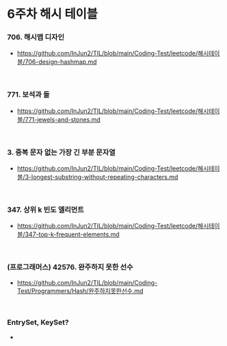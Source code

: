 # 6주차 해시 테이블

### 706. 해시맵 디자인
- https://github.com/InJun2/TIL/blob/main/Coding-Test/leetcode/해시테이블/706-design-hashmap.md

<br>

### 771. 보석과 돌
- https://github.com/InJun2/TIL/blob/main/Coding-Test/leetcode/해시테이블/771-jewels-and-stones.md

<br>

### 3. 중복 문자 없는 가장 긴 부분 문자열
- https://github.com/InJun2/TIL/blob/main/Coding-Test/leetcode/해시테이블/3-longest-substring-without-repeating-characters.md

<br>

### 347. 상위 k 빈도 엘리먼트
- https://github.com/InJun2/TIL/blob/main/Coding-Test/leetcode/해시테이블/347-top-k-frequent-elements.md

<br>

### (프로그래머스) 42576. 완주하지 못한 선수
- https://github.com/InJun2/TIL/blob/main/Coding-Test/Programmers/Hash/완주하지못한선수.md

<br>

### EntrySet, KeySet?
- 

